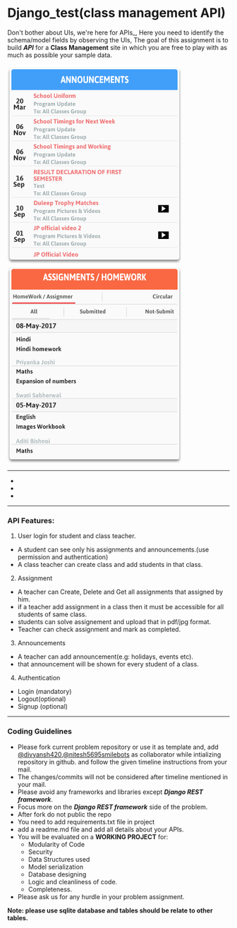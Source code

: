 # Django_test(class management API)
Don't bother about UIs, we're here for APIs_,
Here you need to identify the schema/model fields by observing the UIs, The goal of this assignment is to build **_API_** for a **Class Management** site in which you are free to play with as much as possible your sample data.

<img src="class_mng1.png" />
<img src="classmng2.png" />

-----
-
-
-

<hr>

### API Features:

1. User login for student and class teacher.

- A student can see only his assignments and announcements.(use permission and authentication)
- A class teacher can create class and add students in that class.

2. Assignment

- A teacher can Create, Delete and Get all assignments that assigned  by him.
- if a teacher add assignment in a class then it must be accessible for all students of same class.
- students can solve assignement and upload that in pdf/jpg format.
- Teacher can check assignment and mark as completed. 

3. Announcements <br>

- A teacher can add announcement(e.g: holidays, events etc).
- that announcement  will be shown for every student of a class.



4. Authentication 
- Login (mandatory)
- Logout(optional)
- Signup (optional)


<hr>

### Coding Guidelines

- Please fork current problem repository or use it as template and, add [@divyansh420](https://github.com/divyansh420),[@nitesh5695smilebots](https://github.com/nitesh5695smilebots) as collaborator while intializing repository in github. and follow the given timeline instructions from your mail.
- The changes/commits will not be considered after timeline mentioned in your mail.
- Please avoid any frameworks and libraries except **_Django REST framework_**.
- Focus more on the **_Django REST framework_** side of the problem.
- After fork do not public the repo
- You need to add requirements.txt file in project
- add  a readme.md file and add all details about your APIs.
- You will be evaluated on a **WORKING PROJECT** for:
  - Modularity of Code
  - Security
  - Data Structures used
  - Model serialization
  - Database designing
  - Logic and cleanliness of code.
  - Completeness.
- Please ask us for any hurdle in your problem assignment.

<b>Note: <b> please use sqlite database and tables should be relate to other tables. 

